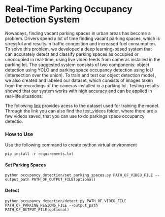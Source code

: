 # Real-Time Parking Occupancy Detection System

Nowadays, finding vacant parking spaces in urban areas has become a problem. Drivers spend a lot of time finding vacant parking spaces, which is stressful and results in traffic congestion and increased fuel consumption. To solve this problem, we developed a deep learning-based system that can accurately detect and classify parking spaces as occupied or unoccupied in real-time, using live video feeds from cameras installed in the parking lot. The suggested system consists of two components: object detection using YOLO and parking space occupancy detection using IoU (intersection over the union). To train and test our object detection model , we also created and labeled our dataset, which consists of images taken from the recordings of the cameras installed in a parking lot. Testing results showed that our system works with high accuracy and can be applied in real-life situations. 

The following [link](https://drive.google.com/drive/folders/1beU3-wTAUsNoAz698tKy4jvvTZ7SaEbK?usp=sharing) provides acess to the dataset used for training the model. Through the link you can also find the test_videos folder, where there are a few videos saved, that you can use to do parkings space occupancy detectio. 

### How to Use

Use the following command to create python virtual environment
```
pip install -r requirements.txt
```
#### Set Parking Spaces
```
python occupancy_detection/set_parking_spaces.py PATH_OF_VIDEO_FILE --output_path PATH_OF_OUTPUT_FILE(optional) 
```
#### Detect
```
python occupancy_detection/detect.py PATH_OF_VIDEO_FILE PATH_OF_PARKING_REGIONS_FILE --output_path PATH_OF_OUTPUT_FILE(optional)
```

